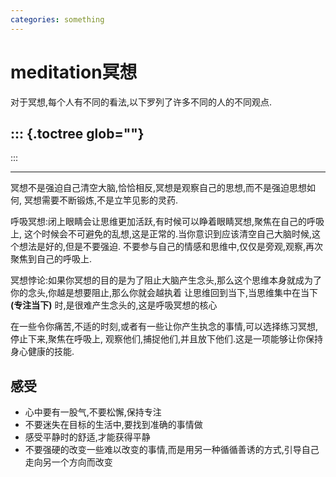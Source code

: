 ```yaml
---
categories: something
---
```


# meditation冥想

对于冥想,每个人有不同的看法,以下罗列了许多不同的人的不同观点.

::: {.toctree glob=""}
- 
:::

------------------------------------------------------------------------

冥想不是强迫自己清空大脑,恰恰相反,冥想是观察自己的思想,而不是强迫思想如何,
冥想需要不断锻炼,不是立竿见影的灵药.

呼吸冥想:闭上眼睛会让思维更加活跃,有时候可以睁着眼睛冥想,聚焦在自己的呼吸上,
这个时候会不可避免的乱想,这是正常的.当你意识到应该清空自己大脑时候,这个想法是好的,但是不要强迫.
不要参与自己的情感和思维中,仅仅是旁观,观察,再次聚焦到自己的呼吸上.

冥想悖论:如果你冥想的目的是为了阻止大脑产生念头,那么这个思维本身就成为了你的念头,你越是想要阻止,那么你就会越执着
让思维回到当下,当思维集中在当下 **(专注当下)**
时,是很难产生念头的,这是呼吸冥想的核心

在一些令你痛苦,不适的时刻,或者有一些让你产生执念的事情,可以选择练习冥想,停止下来,聚焦在呼吸上,
观察他们,捕捉他们,并且放下他们.这是一项能够让你保持身心健康的技能.

## 感受

- 心中要有一股气,不要松懈,保持专注
- 不要迷失在目标的生活中,要找到准确的事情做
- 感受平静时的舒适,才能获得平静
- 不要强硬的改变一些难以改变的事情,而是用另一种循循善诱的方式,引导自己走向另一个方向而改变
